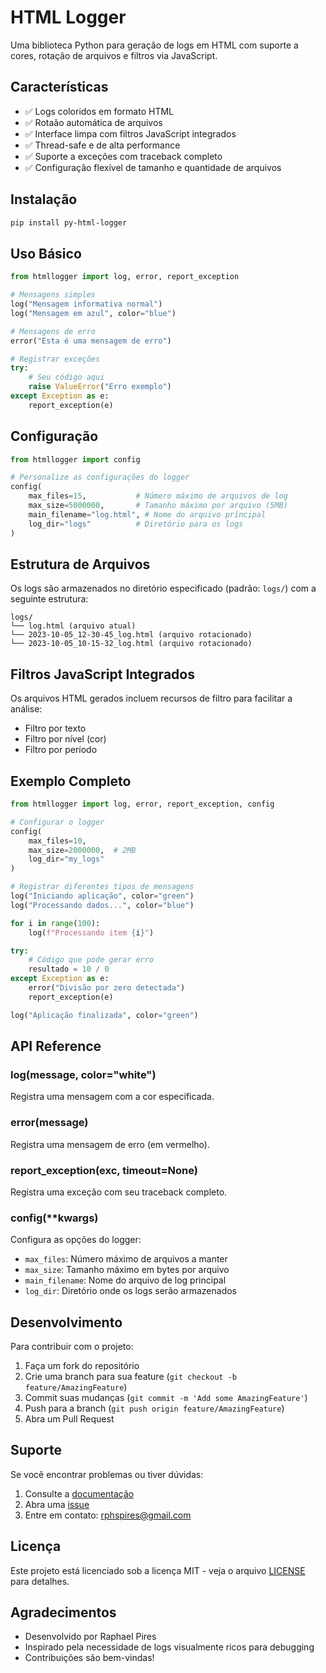 # HTML Logger

Uma biblioteca Python para geração de logs em HTML com suporte a cores, rotação de arquivos e filtros via JavaScript.

## Características

- ✅ Logs coloridos em formato HTML
- ✅ Rotaão automática de arquivos
- ✅ Interface limpa com filtros JavaScript integrados
- ✅ Thread-safe e de alta performance
- ✅ Suporte a exceções com traceback completo
- ✅ Configuração flexível de tamanho e quantidade de arquivos

## Instalação

```bash
pip install py-html-logger
```

## Uso Básico

```python
from htmllogger import log, error, report_exception

# Mensagens simples
log("Mensagem informativa normal")
log("Mensagem em azul", color="blue")

# Mensagens de erro
error("Esta é uma mensagem de erro")

# Registrar exceções
try:
    # Seu código aqui
    raise ValueError("Erro exemplo")
except Exception as e:
    report_exception(e)
```

## Configuração

```python
from htmllogger import config

# Personalize as configurações do logger
config(
    max_files=15,           # Número máximo de arquivos de log
    max_size=5000000,       # Tamanho máximo por arquivo (5MB)
    main_filename="log.html", # Nome do arquivo principal
    log_dir="logs"          # Diretório para os logs
)
```

## Estrutura de Arquivos

Os logs são armazenados no diretório especificado (padrão: `logs/`) com a seguinte estrutura:

```
logs/
└── log.html (arquivo atual)
└── 2023-10-05_12-30-45_log.html (arquivo rotacionado)
└── 2023-10-05_10-15-32_log.html (arquivo rotacionado)
```

## Filtros JavaScript Integrados

Os arquivos HTML gerados incluem recursos de filtro para facilitar a análise:

- Filtro por texto
- Filtro por nível (cor)
- Filtro por período

## Exemplo Completo

```python
from htmllogger import log, error, report_exception, config

# Configurar o logger
config(
    max_files=10,
    max_size=2000000,  # 2MB
    log_dir="my_logs"
)

# Registrar diferentes tipos de mensagens
log("Iniciando aplicação", color="green")
log("Processando dados...", color="blue")

for i in range(100):
    log(f"Processando item {i}")

try:
    # Código que pode gerar erro
    resultado = 10 / 0
except Exception as e:
    error("Divisão por zero detectada")
    report_exception(e)

log("Aplicação finalizada", color="green")
```

## API Reference

### log(message, color="white")
Registra uma mensagem com a cor especificada.

### error(message)
Registra uma mensagem de erro (em vermelho).

### report_exception(exc, timeout=None)
Registra uma exceção com seu traceback completo.

### config(**kwargs)
Configura as opções do logger:
- `max_files`: Número máximo de arquivos a manter
- `max_size`: Tamanho máximo em bytes por arquivo
- `main_filename`: Nome do arquivo de log principal
- `log_dir`: Diretório onde os logs serão armazenados

## Desenvolvimento

Para contribuir com o projeto:

1. Faça um fork do repositório
2. Crie uma branch para sua feature (`git checkout -b feature/AmazingFeature`)
3. Commit suas mudanças (`git commit -m 'Add some AmazingFeature'`)
4. Push para a branch (`git push origin feature/AmazingFeature`)
5. Abra um Pull Request

## Suporte

Se você encontrar problemas ou tiver dúvidas:

1. Consulte a [documentação](https://github.com/rphpires/py-html-logger)
2. Abra uma [issue](https://github.com/rphpires/py-html-logger/issues)
3. Entre em contato: rphspires@gmail.com

## Licença

Este projeto está licenciado sob a licença MIT - veja o arquivo [LICENSE](LICENSE) para detalhes.

## Agradecimentos

- Desenvolvido por Raphael Pires
- Inspirado pela necessidade de logs visualmente ricos para debugging
- Contribuições são bem-vindas!